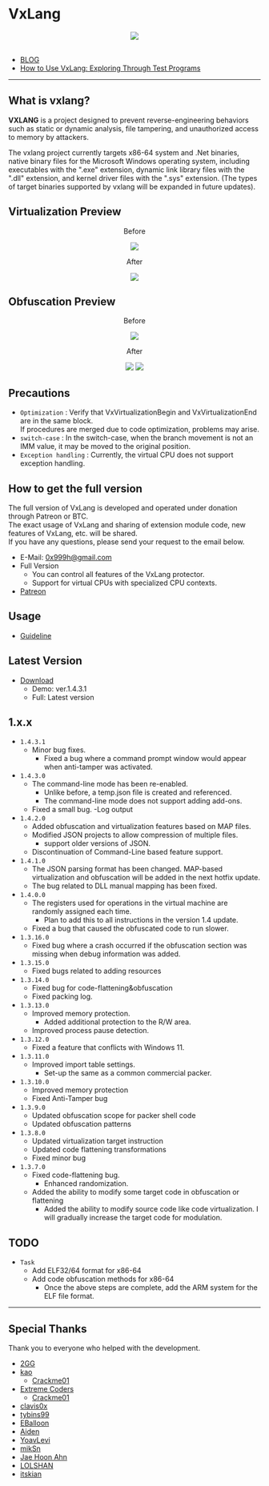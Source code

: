 # VxLang

<div align="center">
   <a href="https://vxlang.github.io/">
      <img src="https://vxlang.github.io/image/vxlang.gif" loop=infinite style="max-width: 100%; height: auto;" />
   </a>
</div>
<br>

- [BLOG](https://vxlang.github.io/)
- [How to Use VxLang: Exploring Through Test Programs](https://www.patreon.com/posts/92188141)

---

## What is vxlang?

**VXLANG** is a project designed to prevent reverse-engineering behaviors such as static or dynamic analysis, file tampering, and unauthorized access to memory by attackers. 

The vxlang project currently targets x86-64 system and .Net binaries, native binary files for the Microsoft Windows operating system, including executables with the ".exe" extension, dynamic link library files with the ".dll" extension, and kernel driver files with the ".sys" extension. (The types of target binaries supported by vxlang will be expanded in future updates).

## Virtualization Preview

<div align="center">
   <p>Before</p>
   <img src="https://vxlang.github.io/image/VMBegin.png" style="max-width: 100%; height: auto;" />
   <p>After</p>
   <img src="https://vxlang.github.io/image/VMEnd.png" style="max-width: 100%; height: auto;" />
</div>

## Obfuscation Preview

<div align="center">
   <p>Before</p>
   <img src="https://vxlang.github.io/image/bef.PNG" style="max-width: 100%; height: auto;" />
   <p>After</p>
   <img src="https://vxlang.github.io/image/cff-1-1.png" style="max-width: 50%; height: auto;" /> 
   <img src="https://vxlang.github.io/image/cff-1-2.png" style="max-width: 50%; height: auto;" /> 
</div>

## Precautions

- `Optimization` : Verify that VxVirtualizationBegin and VxVirtualizationEnd are in the same block.  
  If procedures are merged due to code optimization, problems may arise.
- `switch-case` : In the switch-case, when the branch movement is not an IMM value, it may be moved to the original position.
- `Exception handling` : Currently, the virtual CPU does not support exception handling.
  
## How to get the full version

The full version of VxLang is developed and operated under donation through Patreon or BTC.  
The exact usage of VxLang and sharing of extension module code, new features of VxLang, etc. will be shared.  
If you have any questions, please send your request to the email below.

- E-Mail: 0x999h@gmail.com
- Full Version
  - You can control all features of the VxLang protector.
  - Support for virtual CPUs with specialized CPU contexts.
- [Patreon](https://www.patreon.com/vxlang)

## Usage

- [Guideline](https://www.patreon.com/posts/vxlang-93493825)

## Latest Version

- [Download](https://vxlang.github.io/download.html)
  - Demo: ver.1.4.3.1
  - Full: Latest version
 
1.x.x
---
- `1.4.3.1`
  - Minor bug fixes.
    - Fixed a bug where a command prompt window would appear when anti-tamper was activated.
- `1.4.3.0`
  - The command-line mode has been re-enabled.
    - Unlike before, a temp.json file is created and referenced.
    - The command-line mode does not support adding add-ons.
  - Fixed a small bug.
    -Log output
- `1.4.2.0`
  - Added obfuscation and virtualization features based on MAP files.
  - Modified JSON projects to allow compression of multiple files.
    - support older versions of JSON.   
  - Discontinuation of Command-Line based feature support.
- `1.4.1.0`
  - The JSON parsing format has been changed. MAP-based virtualization and obfuscation will be added in the next hotfix update.
  - The bug related to DLL manual mapping has been fixed. 
- `1.4.0.0`
  - The registers used for operations in the virtual machine are randomly assigned each time.
    - Plan to add this to all instructions in the version 1.4 update.
  - Fixed a bug that caused the obfuscated code to run slower.
- `1.3.16.0`
  - Fixed bug where a crash occurred if the obfuscation section was missing when debug information was added.
- `1.3.15.0`
  - Fixed bugs related to adding resources
- `1.3.14.0`
  - Fixed bug for code-flattening&obfuscation
  - Fixed packing log.  
- `1.3.13.0`
  - Improved memory protection.
    - Added additional protection to the R/W area.
  - Improved process pause detection.  
- `1.3.12.0`
  - Fixed a feature that conflicts with Windows 11.
- `1.3.11.0`
  - Improved import table settings.
    - Set-up the same as a common commercial packer.
- `1.3.10.0`
  - Improved memory protection
  - Fixed Anti-Tamper bug
- `1.3.9.0`
  - Updated obfuscation scope for packer shell code
  - Updated obfuscation patterns
- `1.3.8.0`
  - Updated virtualization target instruction
  - Updated code flattening transformations
  - Fixed minor bug
- `1.3.7.0`
  - Fixed code-flattening bug.
    - Enhanced randomization.
  - Added the ability to modify some target code in obfuscation or flattening
    - Added the ability to modify source code like code virtualization. I will gradually increase the target code for modulation.

## TODO
- `Task`
  - Add ELF32/64 format for x86-64
  - Add code obfuscation methods for x86-64
    - Once the above steps are complete, add the ARM system for the ELF file format.
    
---

## Special Thanks

Thank you to everyone who helped with the development.

- [2GG](https://twitter.com/2gg) 
- [kao](https://lifeinhex.com/) 
  - [Crackme01](https://forum.tuts4you.com/topic/43809-users-desktop-crackme/#comment-213340) 
- [Extreme Coders](https://github.com/extremecoders-re/tuts4you_users_desktop_crackme_writeup) 
  - [Crackme01](https://forum.tuts4you.com/topic/43809-users-desktop-crackme/#comment-213328)  
- [clavis0x](https://github.com/clavis0x)
- [tybins99](https://github.com/tybins99) 
- [EBalloon](https://github.com/EBalloon)
- [Aiden](https://github.com/aidenosys)
- [YoavLevi](https://github.com/YoavLevi)
- [mikSn](https://github.com/mikSn)
- [Jae Hoon Ahn](https://github.com/dkswognsdi)
- [LOLSHAN](https://github.com/LOLSHAN)
- [itskian](https://github.com/itskian)

  
  
  
